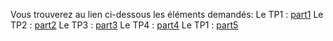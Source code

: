 Vous trouverez au lien ci-dessous les éléments demandés:
Le TP1 : [part1](./part1.md)
Le TP2 : [part2](./part2.md)
Le TP3 : [part3](./part3.md)
Le TP4 : [part4](./part4.md)
Le TP1 : [part5](./M1_CYBER/tp5/part5.md)